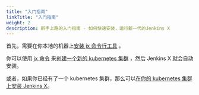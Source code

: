 ```yaml
---
title: "入门指南"
linkTitle: "入门指南"
weight: 2
description: 新手上路的入门指南 - 如何快速安装，运行新一代的Jenkins X
---
```


首先，需要在你本地的机器上[安装 jx 命令行工具](install) 。

你可以使用 [jx 命令](/commands/jx/#jx) 来[创建一个新的 kubernetes 集群](/zh/docs/getting-started/setup/create-cluster) ，然后 Jenkins X 就会自动安装。

或者，如果你已经有了一个 kubernetes 集群，那么可以[在你的 kubernetes 集群上安装 Jenkins X](install-on-cluster)。

